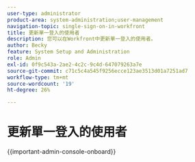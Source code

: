 ```yaml
---
user-type: administrator
product-area: system-administration;user-management
navigation-topic: single-sign-on-in-workfront
title: 更新單一登入的使用者
description: 您可以在Workfront中更新單一登入的使用者。
author: Becky
feature: System Setup and Administration
role: Admin
exl-id: 0f9c543a-2ae2-4c2c-9c4d-647079263a7e
source-git-commit: c71c5c4a545f9256ecce123ae3513d01a7251ad7
workflow-type: tm+mt
source-wordcount: '19'
ht-degree: 26%

---
```


# 更新單一登入的使用者

<!-- Audited: 1/2024 -->

{{important-admin-console-onboard}}

<!--REMOVE ME MARCH 2026-->

<!--When single sign-on (SSO) is enabled in your Adobe Workfront instance, your users can log into Workfront with their SSO credentials.

If you have an existing system that is already populated with users associated with SSO credentials, you can import the users' IDs into Workfront by importing a comma-separated values (CSV) file into Workfront.

For more information about integrating Workfront with an SSO system, see [Overview of single sign-on in Adobe Workfront](../../../administration-and-setup/add-users/single-sign-on/sso-in-workfront.md).


## Access requirements

+++ Expand to view access requirements for the functionality in this article.

You must have the following access to perform the steps in this article: 

<table style="table-layout:auto"> 
 <col> 
 <col> 
 <tbody> 
  <tr> 
   <td role="rowheader">Adobe Workfront plan</td> 
   <td>Any</td> 
  </tr> 
  <tr> 
   <td role="rowheader">Adobe Workfront license</td> 
   <td><p>New: Standard</p><p>Or</p><p>Current: Plan</p></td> 
  </tr> 
  <tr> 
   <td role="rowheader">Access level configurations</td> 
   <td> <p>You must be a Workfront administrator.</p>  </td> 
  </tr> 
 </tbody> 
</table>

For more detail about the information in this table, see [Access requirements in Workfront documentation](/help/quicksilver/administration-and-setup/add-users/access-levels-and-object-permissions/access-level-requirements-in-documentation.md).

+++

## SSO usernames

Depending on what SSO solution you use, the username in your SSO environment can be called any of the following:

* SSO Username
* Federation ID 
* Federation Username

Regardless of what the username is called in your SSO environment, the value of the field is stored in the SSO Username field, on the User object.

In order for your users to be able to use their SSO credentials to log in to Workfront, you must update their profile to include their SSO Username, in addition to their Workfront username.

As a Workfront administrator, you can bulk update the SSO Username field for your Workfront users by importing a list of usernames into Workfront. This list must:

* Contain the Workfront User ID (GUID) as well as the corresponding SSO Username for each user
* Be saved as a CSV or a TSV file. 

This process either updates existing SSO Usernames in Workfront, or adds a new SSO Username, if one is missing for users.

## Prepare the import file {#prepare-the-import-file}

You can start preparing your import file by building a report of all users in Workfront that must have their SSO Username fields updated.

1. Build a user report in Workfront.

   For instructions on building user reports in Workfront, see [Create a custom report](../../../reports-and-dashboards/reports/creating-and-managing-reports/create-custom-report.md). 

1. Select the following fields in your report:

   |Field|Explanation|
   |---|---|
   | Name |The full name of the Workfront user. |
   | ID |The ID is the Workfront alphanumeric GUID. |
   | SSO Username |Adding the SSO Username field to ensures that are no usernames you are overwriting with your import. This field should be blank for all users, if your users have not yet been updated for SSO. |

   ![Users with SSO username but no access](assets/users-with-sso-username-and-no-sso-access-only-field.png)

1. Save the report. 
1. Click **Export** at the top of the report and export the report to Excel. 
1. Open the exported Excel file, and add your SSO Usernames for each user in the report in the SSO Username column.

   >[!IMPORTANT]
   >
   >SSO usernames are case-sensitive.

1. Delete all columns in the Excel file, except  the **ID** and the **SSO Username** columns. 

1. Delete the column headers and ensure there are no blank rows at the top of the report.

   The file you are using for updating your Workfront users with the SSO usernames **must** contain just 2 columns, in this order:

   * The first column must display the Workfront user ID (the user GUID as found in Workfront).
   * The second column must contain the SSO Username, as it displays in your SSO system.
   * The columns must have no headers, and there must not be any empty rows at the top of the list of names.

     ![Update users CSV](assets/update-users-for-sso-csv-file-for-import.png)

1. Save the report as a CSV or TSV file on your computer.

## Update your users for SSO {#update-your-users-for-sso}

The process of updating users for SSO either adds the SSO Username field to your Workfront users if one is not present, or updates the value in that field if there is a value already associated with the users.

{{step-1-to-setup}}

1. Click **System**, then select **Update Users For SSO**.

1. Click **Choose File** to browse for the file you prepared.

   For more information about how to prepare this file, see [Prepare the import file](#prepare-the-import-file).

1. Select the file from where it is saved on your computer, then click **Open**.

   This inserts the SSO credentials to Workfront, enabling all users to log in to Workfront using their SSO credentials.

   The **Only Allow `<SSO Configuration>` Authentication** setting is enabled for all users included in the CSV. This ensures that users must log in through SSO.

## Verify SSO against your users' Workfront usernames

For instructions on building a user report containing SSO Username information, see [Prepare the import file](#prepare-the-import-file).

1. Run a user report containing SSO Username information.

   Notice that the SSO Username column is populated for each user.

1. Ensure that the values for the SSO Username column match the SSO Username on your SSO server.
1. If the SSO Username column is blank, update your users' SSO Usernames.

   ![Users with SSO field](assets/users-with-sso-field-updated.png)

   For instructions on updating your users for SSO, see [Update your users for SSO](#update-your-users-for-sso).-->
